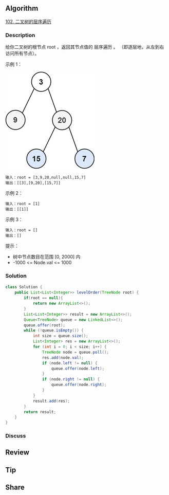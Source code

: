 ## Algorithm

[102. 二叉树的层序遍历](https://leetcode.cn/problems/binary-tree-level-order-traversal/?envType=study-plan-v2&envId=top-100-liked)

### Description

给你二叉树的根节点 root ，返回其节点值的 层序遍历 。 （即逐层地，从左到右访问所有节点）。

示例 1：

![](assets/20250621-67e76190.png)

```
输入：root = [3,9,20,null,null,15,7]
输出：[[3],[9,20],[15,7]]
```

示例 2：

```
输入：root = [1]
输出：[[1]]
```

示例 3：

```
输入：root = []
输出：[]
```

提示：

- 树中节点数目在范围 [0, 2000] 内
- -1000 <= Node.val <= 1000

### Solution

```java
class Solution {
    public List<List<Integer>> levelOrder(TreeNode root) {
        if(root == null){
            return new ArrayList<>();
        }
        List<List<Integer>> result = new ArrayList<>();
        Queue<TreeNode> queue = new LinkedList<>();
        queue.offer(root);
        while (!queue.isEmpty()) {
            int size = queue.size();
            List<Integer> res = new ArrayList<>();
            for (int i = 0; i < size; i++) {
                TreeNode node = queue.poll();
                res.add(node.val);
                if (node.left != null) {
                    queue.offer(node.left);
                }
                if (node.right != null) {
                    queue.offer(node.right);
                }
            }
            result.add(res);
        }
        return result;
    }
}
```

### Discuss

## Review


## Tip


## Share
